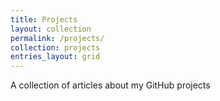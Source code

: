```yaml
---
title: Projects
layout: collection
permalink: /projects/
collection: projects
entries_layout: grid
---
```


A collection of articles about my GitHub projects
